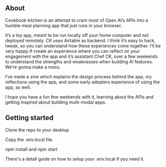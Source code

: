 ## About

Cookbook kitchen is an attempt to cram most of Open AI’s APIs into a humble meal planning app that just runs in your browser.

It’s a toy app, meant to be run locally off your home computer and not deployed remotely. CK uses Airtable as backend. I think it’s easy to hack, tweak, so you can understand how these experiences come together. I’ll be very happy if create an experience where you can reflect on your engagement with the app and it’s assistant Chef CK, over a few weekends to understand the strengths and weaknesses when building AI features. We’re gonna make a mess.

I’ve made a zine which explains the design process behind the app, my reflections using the app, and some early adopters experience of using the app, as well.

I hope you have a fun few weekends with it, learning about the APIs and getting inspired about building multi-modal apps.

## Getting started

Clone the repo to your desktop

Copy the .env.local file.

npm install and npm start

There's a detail guide on how to setup your .env.local if you need it.
